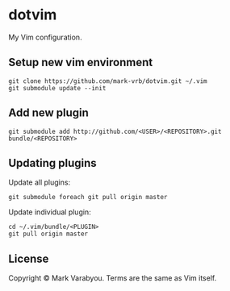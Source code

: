 # dotvim
My Vim configuration.

## Setup new vim environment
```
git clone https://github.com/mark-vrb/dotvim.git ~/.vim
git submodule update --init
```

## Add new plugin
```
git submodule add http://github.com/<USER>/<REPOSITORY>.git bundle/<REPOSITORY>
```

## Updating plugins
Update all plugins:
```
git submodule foreach git pull origin master
```

Update individual plugin:
```
cd ~/.vim/bundle/<PLUGIN>
git pull origin master
```

## License
Copyright &copy; Mark Varabyou. Terms are the same as Vim itself.

